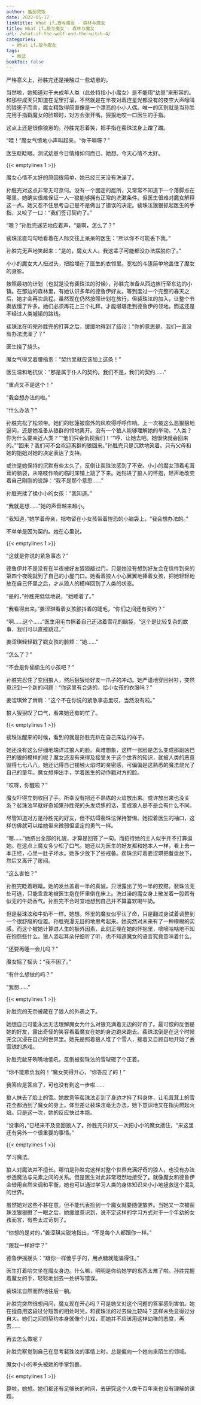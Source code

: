 ```yaml
---
author: 番茄烫饭
date: 2022-05-17
linktitle: What if…狼与魔女 - 森林与魔女
title: What if…狼与魔女 - 森林与魔女
url: /what-if-the-wolf-and-the-witch-4/
categories:
  - What if…狼与魔女
tags:
  - 粉蓝
bookToc: false
---
```


严格意义上，孙胜完还是接触过一些幼崽的。

<!--more-->

当然啦，她知道对于未成年人类（此处特指小小魔女）是不能用“幼崽”来形容的。和那些成天只知道在泥里打滚，不然就是在半夜对着连星光都没有的夜空大声嚎叫的狼崽子而言，魔女精致得简直像是一个漂亮的小小人偶。唯一的区别就是当孙胜完用手指戳魔女的脸颊时，对方会张开嘴，狠狠地咬一口医生的手指。

这点上还是很像狼崽的。孙胜完忍着笑，把手指在裴珠泫身上蹭了蹭。

“喂！”魔女气愤地小声叫起来，“你干嘛呀？”

医生眨眨眼。测试幼崽今日情绪如何而已，她想。今天心情不太好。

{{< emptylines 1 >}}

魔女心情不太好的原因很简单，她已经三天没有洗澡了。

孙胜完对这点非常无可奈何。没有一个固定的居所，又常常不知道下一个落脚点在哪里，她确实很难保证一人一狼能够拥有正常的洗漱条件。但医生很难对魔女解释这一点。她又忍不住思考自己是不是做出了错误的决定。裴珠泫狠狠抓起医生的手指，又咬了一口：“我们签订契约了。”

“嗯？”孙胜完迷茫地应着声，“是啊，怎么了？”

裴珠泫直勾勾地看着在人际交往上呆呆的医生：“所以你不可能丢下我。”

孙胜完无声地笑起来：“是的，魔女大人。我这辈子可能都没办法摆脱你了。”

小小的魔女大人扭过头，把脸埋在了医生的衣领里。宽松的斗篷简单地盖住了魔女的身影。

按照最初的计划（也就是没有裴珠泫的时候），孙胜完准备从西边旅行至东边的小镇。在那边的森林里，有她认识多年的德鲁伊好友。等到度过一个完整的春天之后，她才会再次启程。虽然现在仍然按照计划在旅行，但裴珠泫的加入，让整个节奏放慢了许多。她们必须再花上三个礼拜，才能堪堪走到德鲁伊的领地。而这还是不经过人类城镇的路线。

裴珠泫在听完孙胜完的打算之后，缓缓地得到了结论：“你的意思是，我们一直没有办法洗澡了？”

医生挠了挠头。

魔女气得叉着腰指责：“契约里就应该加上这条！”

医生温和地抗议：“那是属于仆人的契约。我们不是，我们的契约……”

“重点又不是这个！”

“我会想办法的啦。”

“什么办法？”

孙胜完松了松领带。她们的帐篷被窗外的风吹得呼呼作响。上一次被这么恶狠狠地逼问，还是她准备从狼群的领地离开。没有一个狼人能够理解她的举动。“人类？你为什么要亲近人类？”“他们只会仇视我们！”“哼，让她去吧。她很快就会回来的。”“回来？我们可不会欢迎离群的狼回来。”孙胜完只是沉默地笑着。只有父母和她的姐姐对她的决定表达了支持。

或许是她保持的沉默有些太久了，反倒让裴珠泫感到了不安。小小的魔女顶着毛茸茸的脑袋，从咯吱作响的临时床铺上跳了下来。她钻进了狼人的怀抱，轻声地改变着自己刚刚的说辞：“我不是那个意思……”

孙胜完揉了揉小小的女孩：“我知道。”

“我就是想……”她的声音越来越小。

“我知道，”她学着母亲，把吻留在小女孩带着惶恐的小脑袋上，“我会想办法的。”

不单单是因为契约。她在心里说。

{{< emptylines 1 >}}

“这就是你说的紧急事态？”

德鲁伊并不是没有在半夜被好友狠狠敲过门，只是她没有想到好友会在信件到来的第四个夜晚就到了自己的小屋门口。她看着狼人小心翼翼地捧着女孩，把她轻轻地放在自己怀里之后，才从狼人的模样回到了人类的状态。

“是的，”孙胜完低低地说，“她睡着了。”

“我看得出来。”姜涩琪看着女孩颤抖着的睫毛，“你们之间还有契约？”

“啊……这个……”医生用毛巾擦着自己还沾着雪花的脑袋，“这个是比较复杂的故事，我们可以直接跳过。”

姜涩琪轻轻戳了戳女孩的脸颊：“她……”

“怎么了？”

“不会是你偷偷生的小孩吧？”

孙胜完忍住了变回狼人，然后狠狠给好友一爪子的冲动。她严谨地穿回衬衫，突然意识到一个新的问题：“你这里有合适的，给小女孩的衣服吗？”

姜涩琪耸了耸肩：“这个不在你说的紧急事态里哎，当然没有啦。”

狼人狠狠叹了口气，看来她还有的忙了。

{{< emptylines 1 >}}

裴珠泫醒来的时候，看到的就是孙胜完趴在自己床边的样子。

她还没有这么仔细地端详过狼人的脸。真难想象，这样一张脸是怎么变成那副凶巴巴的狼的模样的呢？魔女还没有来得及接受关于这个世界的知识，就被人类的恶意毁得七七八八。她还记得自己接触火焰时的亲密感，可偏偏是这熟悉的魔法烧光了自己的童年。魔女想伸出手，学着医生的动作戳对方的脸。

“哎呀，你醒啦？”

魔女吓得立刻收回了手。所幸没有把还不熟练的火焰放出来。或许放出来也没关系？裴珠泫早就好奇如果孙胜完的头发烧焦的话，变成狼人是不是会有什么不同。

尽管知道对方是孙胜完的好友，但不妨碍裴珠泫保持警惕。她捏着医生的袖口，这样仿佛就可以给她带来微弱但坚定的勇气一样。

“嗯……”她挤出全部的礼貌，才算是回答了一句。而招待她的主人似乎并不打算逗她。在这点上魔女多少松了口气。她还以为医生的好友都和她本人一样，看上去一本正经，心里一肚子坏水。她多少放下了些戒备。裴珠泫盯着姜涩琪把餐盘放下，然后又离开了房间。

“这么害怕？”

孙胜完眨着眼睛。她的发丝盖着一半的真诚，只泄露出了另一半的狡黠。裴珠泫无处可逃，只能乖乖地被医生抱在怀里倒在床上。洗过澡的魔女身上散发着一股若有似无的牛奶香气。孙胜完不合时宜地想到自己并不算喜欢喝牛奶。

但是裴珠泫和牛奶不一样。她想。怀里的魔女似乎认了命，只是翻过身试着调整到一个很舒服的位置。孙胜完漫无目的地思考起来。她突然对未来有了一种模糊的实感。而这个被她计算进人生的额外因素，此刻正埋在她的怀抱里，嘀嘀咕咕地不知在抱怨些什么。狼人竖起耳朵仔细听了听，也不知道魔女的语言究竟意味着什么。

“还要再睡一会儿吗？”

魔女摇了摇头：“我不困了。”

“有什么想做的吗？”

“我想……”

{{< emptylines 1 >}}

孙胜完的无奈被藏在了狼人的外表之下。

她想自己可能永远无法理解魔女为什么对狼充满着无边的好奇了。最可恨的反倒是她的好友，露出奇怪的笑容看着魔女在她的身边跑来跑去。裴珠泫倒是在这个时候完全沉浸在自己的世界里。她先是照着狼人堆了个雪人，接着又自顾自地开始了丢雪球的游戏。

孙胜完龇牙咧嘴地低吼，反倒被裴珠泫的雪球砸了个正着。

“你不能欺负我的！”魔女笑得开心，“你答应了的！”

我答应是答应了，可也没有到这一步啦……

狼人抹去了脸上的雪。她故意等裴珠泫走到了身边才抖了抖身体，让毛茸茸上的雪花全都洒到了魔女的身上。体型差让裴珠泫毫无办法，她下意识地又在指尖燃起火焰。只是这一次，她的反应快过本能。

“没事的，”已经来不及变回狼人了。孙胜完只好又一次把小小的魔女搂住，“来这里还有另外一个很重要的事情。”

{{< emptylines 1 >}}

学习魔法。

狼人对魔法并不擅长。哪怕是孙胜完这样对整个世界充满好奇的狼人，也没有办法参透魔法与元素之间的关系。但是医生对此非常坦然地接受了。就像魔女和德鲁伊会借用自然来调和平衡，她也可以通过学习人类的身体知识来小小地拯救这个混乱的世界。

虽然她对这些不甚在意，但不能代表捡到一个魔女就要随便放养。当她又一次被裴珠泫狠狠瞪了一眼之后，她缓缓意识到，说不定这样的学习方式对于一个年幼的女孩而言，有些太过苛刻了。

“你想的是对的，”姜涩琪尖锐地指出，“不是每个人都跟你一样。”

“跟我一样好学？”

德鲁伊摇摇头：“跟你一样傻乎乎的，用点糖就能骗得住。”

医生打着哈欠坐在魔女身边。什么嘛，明明是你给她学的东西太难了啦。孙胜完握着魔女的手，轻轻地划去一处拼写错误。

裴珠泫自然而然地往后一躺。

孙胜完突然很想问问，魔女现在开心吗？可是她又对这个问题的答案感到害怕。她在擅自用这段过分短暂的相处时光，和裴珠泫的过去做比较吗？这样未免显得过分自大。她们之间的契约本身就像个儿戏，而她并不应该用这样幼稚的态度，再去……

再去怎么做呢？

孙胜完察觉到自己在思考裴珠泫的事情上时，总是偏向一个她向来陌生的领域。

魔女小小的拳头被她的手掌包裹。

{{< emptylines 1 >}}

算啦，她想。她们都还有足够长的时间，去研究这个人类千百年来也没有理解的课题。
